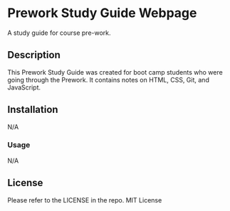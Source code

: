 # Prework Study Guide Webpage
A study guide for course pre-work.

## Description

This Prework Study Guide was created for boot camp students who were going through the Prework. It contains notes on HTML, CSS, Git, and JavaScript.

## Installation

N/A

### Usage

N/A

## License

Please refer to the LICENSE in the repo.
MIT License
